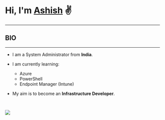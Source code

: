 # Hi, I'm [Ashish](https://www.linkedin.com/in/ashish-arya-70080b39) ✌
_____________________________________________________________________________________________________


## BIO
_____________________________________________________________________________________________________

* I am a System Administrator from **India**. 

* I am currently learning: 
  
    - Azure
    - PowerShell
    - Endpoint Manager (Intune) 

* My aim is to become an **Infrastructure Developer**.
<br/>

![](https://img.shields.io/badge/Microsoft-Azure-informational?style=flat&logo=<LOGO_NAME>&logoColor=white&color=2bbc8a)
